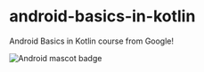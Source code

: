 # android-basics-in-kotlin
Android Basics in Kotlin course from Google!

![Android mascot badge](https://developer.android.com/images/hero-assets/android-basics-kotlin.svg "Android mascot badge")
